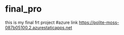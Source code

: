 # final_pro
this is my final frt project
#azure link https://polite-moss-087b05100.2.azurestaticapps.net
